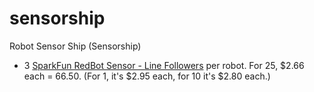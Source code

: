 # sensorship
Robot Sensor Ship (Sensorship)

* 3 [SparkFun RedBot Sensor - Line Followers](https://www.sparkfun.com/products/11769?gclid=Cj0KEQjwkv-rBRDwoMLav-2l9KIBEiQAUTkDU_cRuTqM9NeVRH66B_3nNeio06LLybcTARo9ePiGXXIaAuN48P8HAQ)
  per robot. For 25, $2.66 each = 66.50. (For 1, it's $2.95 each, for
  10 it's $2.80 each.)
